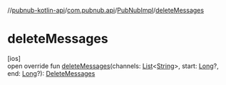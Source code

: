//[pubnub-kotlin-api](../../../index.md)/[com.pubnub.api](../index.md)/[PubNubImpl](index.md)/[deleteMessages](delete-messages.md)

# deleteMessages

[ios]\
open override fun [deleteMessages](delete-messages.md)(channels: [List](https://kotlinlang.org/api/latest/jvm/stdlib/kotlin.collections/-list/index.html)&lt;[String](https://kotlinlang.org/api/latest/jvm/stdlib/kotlin/-string/index.html)&gt;, start: [Long](https://kotlinlang.org/api/latest/jvm/stdlib/kotlin/-long/index.html)?, end: [Long](https://kotlinlang.org/api/latest/jvm/stdlib/kotlin/-long/index.html)?): [DeleteMessages](../../com.pubnub.api.endpoints/-delete-messages/index.md)
